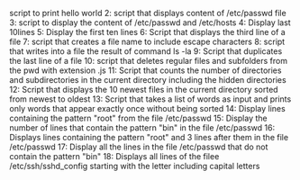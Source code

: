 script to print hello world
2: script that displays content of /etc/passwd file
3: script to display the content of /etc/passwd and /etc/hosts
4: Display last 10lines
5: Display the first ten lines
6: Script that displays the third line of a file
7: script that creates a file name to include escape characters
8: script that writes into a file the result of command ls -la
9: Script that duplicates the last line of a file
10: script that deletes regular files and subfolders from the pwd with extension .js
11: Script that counts the number of directories and subdirectories in the current directory including the hidden directories
12: Script that displays the 10 newest files in the current directory sorted from newest to oldest
13: Script that takes a list of words as input and prints only words that appear exactly once without being sorted
14: Display lines containing the pattern "root" from the file /etc/passwd
15: Display the number of lines that contain the pattern "bin" in the file /etc/passwd
16: Displays lines containing the pattern "root" and 3 lines after them in the file /etc/passwd
17: Display all the lines in the file /etc/passwd that do not contain the pattern "bin"
18: Displays all lines of the filee /etc/ssh/sshd_config starting with the letter including capital letters
